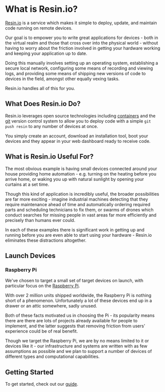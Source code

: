 
# What is Resin.io?

[Resin.io][resin] is a service which makes it simple to deploy, update, and maintain code running on remote devices.

Our goal is to empower you to write great applications for devices - both in the virtual realm and those that cross over into the physical world - without having to worry about the friction involved in getting your hardware working and keeping your application up to date.

Doing this manually involves setting up an operating system, establishing a secure local network, configuring some means of recording and viewing logs, and providing some means of shipping new versions of code to devices in the field, amongst other equally vexing tasks.

Resin.io handles all of this for you.

## What Does Resin.io Do?

Resin.io leverages open source technologies including [containers][containers] and the [git][git] version control system to allow you to deploy code with a simple `git push resin` to any number of devices at once.

You simply create an account, download an installation tool, boot your devices and they appear in your web dashboard ready to receive code.

## What is Resin.io Useful For?

The most obvious example is having small devices connected around your house providing home automation - e.g. turning on the heating before you arrive home, or waking you up with natural sunlight by opening your curtains at a set time.

Though this kind of application is incredibly useful, the broader possibilities are far more exciting - imagine industrial machines detecting that they require maintenance ahead of time and automatically ordering required parts and scheduling technicians to fix them, or swarms of drones which conduct searches for missing people in vast areas far more efficiently and precisely than humans ever could.

In each of these examples there is significant work in getting up and running before you are even able to start using your hardware - Resin.io eliminates these distractions altogether.

## Launch Devices

### Raspberry Pi

We've chosen to target a small set of target devices on launch, with particular focus on the [Raspberry Pi][rpi].

With over 2 million units shipped worldwide, the Raspberry Pi is nothing short of a phenomenon. Unfortunately a lot of these devices end up in a drawer or an attic somewhere, sadly unused.

Both of these facts motivated us in choosing the Pi - its popularity means there are there are lots of projects already available for people to implement, and the latter suggests that removing friction from users' experience could be of real benefit.

Though we target the Raspberry Pi, we are by no means limited to it or devices like it - our infrastructure and systems are written with as few assumptions as possible and we plan to support a number of devices of different types and computational capabilities.

## Getting Started

To get started, check out our [guide][gettingStarted].

[resin]:http://resin.io
[rpi]:http://www.raspberrypi.org/

[gettingStarted]:/pages/gettingStarted.md

[containers]:http://en.wikipedia.org/wiki/Operating_system%E2%80%93level_virtualization
[git]:http://git-scm.com/

